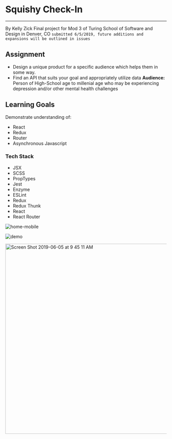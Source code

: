 # Squishy Check-In
*****
By Kelly Zick
Final project for Mod 3 of Turing School of Software and Design in Denver, CO
`submitted 6/5/2019, future additions and expansions will be outlined in issues`


## Assignment
+ Design a unique product for a specific audience which helps them in some way.
+ Find an API that suits your goal and appropriately utilize data
**Audience:** Person of High-School age to millenial age who may be experiencing depression and/or other mental health challenges


## Learning Goals

Demonstrate understanding of:
+ React
+ Redux
+ Router
+ Asynchronous Javascript

### Tech Stack
+ JSX
+ SCSS
+ PropTypes
+ Jest
+ Enzyme
+ ESLint
+ Redux
+ Redux Thunk
+ React
+ React Router

![home-mobile](https://user-images.githubusercontent.com/27245530/58973841-2ea97f80-877e-11e9-8061-be72bd424194.png)


![demo](https://user-images.githubusercontent.com/27245530/58972142-1df70a80-877a-11e9-8751-f2cabbb67918.gif)


<img width="594" alt="Screen Shot 2019-06-05 at 9 45 11 AM" src="https://user-images.githubusercontent.com/27245530/58972053-e6885e00-8779-11e9-97d0-8b0a0c01f8bc.png">
